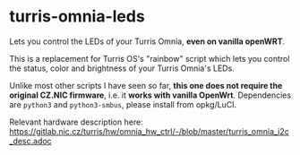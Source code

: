 # turris-omnia-leds
Lets you control the LEDs of your Turris Omnia, **even on vanilla openWRT**.

This is a replacement for Turris OS's "rainbow" script which lets you control the status, color and brightness of your Turris Omnia's LEDs.

Unlike most other scripts I have seen so far, **this one does not require the original CZ.NIC firmware**, i.e. it **works with vanilla OpenWrt**. Dependencies are ``python3`` and ``python3-smbus``, please install from opkg/LuCI.

Relevant hardware description here: https://gitlab.nic.cz/turris/hw/omnia_hw_ctrl/-/blob/master/turris_omnia_i2c_desc.adoc
